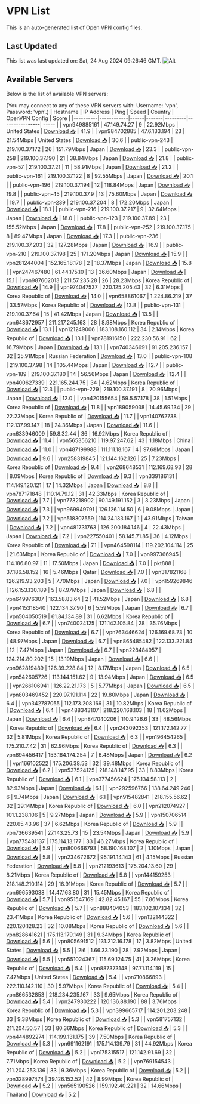 # VPN List

This is an auto-generated list of Open VPN config files.

## Last Updated

This list was last updated on: Sat, 24 Aug 2024 09:26:46 GMT.
![Alt](https://repobeats.axiom.co/api/embed/186b98318ef1479477931607c1ad7d823f12451f.svg "Repobeats analytics image")

## Available Servers

Below is the list of available VPN servers:

(You may connect to any of these VPN servers with: Username: 'vpn', Password: 'vpn'.)
| Hostname | IP Address | Ping | Speed | Country | OpenVPN Config | Score |
|----------|------------|------|-------|---------|----------------| ----- |
| vpn949885161 | 47.149.74.27 | 9 | 22.92Mbps | United States | [Download 📥](./configs/server_0_US.ovpn) | 41.9 |
| vpn984702885 | 47.6.133.194 | 23 | 21.54Mbps | United States | [Download 📥](./configs/server_1_US.ovpn) | 30.6 |
| public-vpn-243 | 219.100.37.172 | 26 | 151.79Mbps | Japan | [Download 📥](./configs/server_2_JP.ovpn) | 23.3 |
| public-vpn-258 | 219.100.37.190 | 21 | 38.84Mbps | Japan | [Download 📥](./configs/server_3_JP.ovpn) | 21.8 |
| public-vpn-57 | 219.100.37.21 | 11 | 58.91Mbps | Japan | [Download 📥](./configs/server_4_JP.ovpn) | 21.2 |
| public-vpn-161 | 219.100.37.122 | 8 | 92.55Mbps | Japan | [Download 📥](./configs/server_5_JP.ovpn) | 20.1 |
| public-vpn-196 | 219.100.37.194 | 12 | 118.84Mbps | Japan | [Download 📥](./configs/server_6_JP.ovpn) | 19.8 |
| public-vpn-45 | 219.100.37.9 | 13 | 75.60Mbps | Japan | [Download 📥](./configs/server_7_JP.ovpn) | 19.7 |
| public-vpn-239 | 219.100.37.204 | 8 | 172.20Mbps | Japan | [Download 📥](./configs/server_8_JP.ovpn) | 18.1 |
| public-vpn-216 | 219.100.37.217 | 9 | 32.64Mbps | Japan | [Download 📥](./configs/server_9_JP.ovpn) | 18.0 |
| public-vpn-123 | 219.100.37.89 | 23 | 155.52Mbps | Japan | [Download 📥](./configs/server_10_JP.ovpn) | 17.8 |
| public-vpn-252 | 219.100.37.175 | 8 | 89.47Mbps | Japan | [Download 📥](./configs/server_11_JP.ovpn) | 17.3 |
| public-vpn-236 | 219.100.37.203 | 32 | 127.28Mbps | Japan | [Download 📥](./configs/server_12_JP.ovpn) | 16.9 |
| public-vpn-210 | 219.100.37.198 | 25 | 171.20Mbps | Japan | [Download 📥](./configs/server_13_JP.ovpn) | 15.9 |
| vpn281244004 | 152.165.18.178 | 2 | 18.37Mbps | Japan | [Download 📥](./configs/server_14_JP.ovpn) | 15.8 |
| vpn247467480 | 61.44.175.10 | 13 | 36.60Mbps | Japan | [Download 📥](./configs/server_15_JP.ovpn) | 15.1 |
| vpn987602013 | 211.57.235.28 | 26 | 28.23Mbps | Korea Republic of | [Download 📥](./configs/server_16_KR.ovpn) | 14.9 |
| vpn974047537 | 220.125.205.43 | 32 | 6.31Mbps | Korea Republic of | [Download 📥](./configs/server_17_KR.ovpn) | 14.0 |
| vpn658861067 | 1.224.86.219 | 37 | 33.57Mbps | Korea Republic of | [Download 📥](./configs/server_18_KR.ovpn) | 13.8 |
| public-vpn-131 | 219.100.37.64 | 15 | 41.42Mbps | Japan | [Download 📥](./configs/server_19_JP.ovpn) | 13.5 |
| vpn648672957 | 211.217.245.163 | 28 | 8.98Mbps | Korea Republic of | [Download 📥](./configs/server_20_KR.ovpn) | 13.1 |
| vpn121249006 | 183.108.160.112 | 34 | 2.14Mbps | Korea Republic of | [Download 📥](./configs/server_21_KR.ovpn) | 13.1 |
| vpn781916150 | 222.230.56.91 | 62 | 16.79Mbps | Japan | [Download 📥](./configs/server_22_JP.ovpn) | 13.1 |
| vpn740346691 | 91.205.236.157 | 32 | 25.91Mbps | Russian Federation | [Download 📥](./configs/server_23_RU.ovpn) | 13.0 |
| public-vpn-108 | 219.100.37.98 | 14 | 105.44Mbps | Japan | [Download 📥](./configs/server_24_JP.ovpn) | 12.7 |
| public-vpn-189 | 219.100.37.180 | 14 | 56.56Mbps | Japan | [Download 📥](./configs/server_25_JP.ovpn) | 12.4 |
| vpn400627339 | 221.165.244.75 | 34 | 4.62Mbps | Korea Republic of | [Download 📥](./configs/server_26_KR.ovpn) | 12.3 |
| public-vpn-229 | 219.100.37.191 | 8 | 70.96Mbps | Japan | [Download 📥](./configs/server_27_JP.ovpn) | 12.0 |
| vpn420155654 | 59.5.57.178 | 38 | 1.51Mbps | Korea Republic of | [Download 📥](./configs/server_28_KR.ovpn) | 11.8 |
| vpn189059038 | 14.45.69.134 | 29 | 22.23Mbps | Korea Republic of | [Download 📥](./configs/server_29_KR.ovpn) | 11.7 |
| vpn140762738 | 112.137.99.147 | 18 | 24.36Mbps | Japan | [Download 📥](./configs/server_30_JP.ovpn) | 11.6 |
| vpn633946009 | 59.8.32.44 | 36 | 16.92Mbps | Korea Republic of | [Download 📥](./configs/server_31_KR.ovpn) | 11.4 |
| vpn565356210 | 119.97.247.62 | 43 | 1.18Mbps | China | [Download 📥](./configs/server_32_CN.ovpn) | 11.0 |
| vpn487199988 | 111.111.18.167 | 4 | 97.68Mbps | Japan | [Download 📥](./configs/server_33_JP.ovpn) | 9.6 |
| vpn258319845 | 121.144.162.126 | 25 | 7.23Mbps | Korea Republic of | [Download 📥](./configs/server_34_KR.ovpn) | 9.4 |
| vpn268648531 | 112.169.68.93 | 28 | 8.09Mbps | Korea Republic of | [Download 📥](./configs/server_35_KR.ovpn) | 9.3 |
| vpn339186131 | 114.149.120.121 | 17 | 14.32Mbps | Japan | [Download 📥](./configs/server_36_JP.ovpn) | 8.8 |
| vpn787171848 | 110.14.79.12 | 31 | 42.33Mbps | Korea Republic of | [Download 📥](./configs/server_37_KR.ovpn) | 7.7 |
| vpn773218902 | 90.149.191.152 | 3 | 3.23Mbps | Japan | [Download 📥](./configs/server_38_JP.ovpn) | 7.3 |
| vpn969949791 | 126.126.114.50 | 6 | 9.08Mbps | Japan | [Download 📥](./configs/server_39_JP.ovpn) | 7.2 |
| vpn518307559 | 114.24.133.167 | 1 | 43.91Mbps | Taiwan | [Download 📥](./configs/server_40_TW.ovpn) | 7.2 |
| vpn481731763 | 126.200.184.146 | 4 | 22.43Mbps | Japan | [Download 📥](./configs/server_41_JP.ovpn) | 7.2 |
| vpn227550401 | 58.145.71.85 | 36 | 4.12Mbps | Korea Republic of | [Download 📥](./configs/server_42_KR.ovpn) | 7.1 |
| vpn464598114 | 119.202.104.114 | 25 | 21.63Mbps | Korea Republic of | [Download 📥](./configs/server_43_KR.ovpn) | 7.0 |
| vpn997366945 | 114.186.80.97 | 11 | 17.50Mbps | Japan | [Download 📥](./configs/server_44_JP.ovpn) | 7.0 |
| pkt888 | 37.186.58.152 | 16 | 5.46Mbps | Qatar | [Download 📥](./configs/server_45_QA.ovpn) | 7.0 |
| vpn317821168 | 126.219.93.203 | 5 | 7.70Mbps | Japan | [Download 📥](./configs/server_46_JP.ovpn) | 7.0 |
| vpn159269846 | 126.153.130.189 | 5 | 87.97Mbps | Japan | [Download 📥](./configs/server_47_JP.ovpn) | 6.8 |
| vpn649976307 | 163.58.83.64 | 2 | 41.52Mbps | Japan | [Download 📥](./configs/server_48_JP.ovpn) | 6.8 |
| vpn415318540 | 122.134.37.90 | 6 | 5.59Mbps | Japan | [Download 📥](./configs/server_49_JP.ovpn) | 6.7 |
| vpn504050519 | 61.84.134.89 | 31 | 6.62Mbps | Korea Republic of | [Download 📥](./configs/server_50_KR.ovpn) | 6.7 |
| vpn740024125 | 121.142.105.84 | 28 | 35.76Mbps | Korea Republic of | [Download 📥](./configs/server_51_KR.ovpn) | 6.7 |
| vpn763446624 | 126.169.68.73 | 10 | 48.97Mbps | Japan | [Download 📥](./configs/server_52_JP.ovpn) | 6.7 |
| vpn865485482 | 122.133.221.84 | 12 | 7.47Mbps | Japan | [Download 📥](./configs/server_53_JP.ovpn) | 6.7 |
| vpn228484957 | 124.214.80.202 | 15 | 13.19Mbps | Japan | [Download 📥](./configs/server_54_JP.ovpn) | 6.6 |
| vpn962819489 | 126.39.228.84 | 12 | 8.17Mbps | Japan | [Download 📥](./configs/server_55_JP.ovpn) | 6.5 |
| vpn542605726 | 113.144.151.62 | 9 | 13.94Mbps | Japan | [Download 📥](./configs/server_56_JP.ovpn) | 6.5 |
| vpn266106941 | 126.22.21.173 | 5 | 5.77Mbps | Japan | [Download 📥](./configs/server_57_JP.ovpn) | 6.5 |
| vpn803469452 | 220.97.191.114 | 22 | 19.80Mbps | Japan | [Download 📥](./configs/server_58_JP.ovpn) | 6.4 |
| vpn342787055 | 112.173.208.166 | 31 | 10.82Mbps | Korea Republic of | [Download 📥](./configs/server_59_KR.ovpn) | 6.4 |
| vpn488343107 | 218.220.168.103 | 18 | 11.62Mbps | Japan | [Download 📥](./configs/server_60_JP.ovpn) | 6.4 |
| vpn847040206 | 110.9.126.6 | 33 | 48.56Mbps | Korea Republic of | [Download 📥](./configs/server_61_KR.ovpn) | 6.4 |
| vpn243092353 | 121.172.142.77 | 32 | 5.81Mbps | Korea Republic of | [Download 📥](./configs/server_62_KR.ovpn) | 6.3 |
| vpn196454265 | 175.210.7.42 | 31 | 62.96Mbps | Korea Republic of | [Download 📥](./configs/server_63_KR.ovpn) | 6.3 |
| vpn694456417 | 153.164.174.254 | 7 | 6.48Mbps | Japan | [Download 📥](./configs/server_64_JP.ovpn) | 6.2 |
| vpn166102522 | 175.206.38.53 | 32 | 39.48Mbps | Korea Republic of | [Download 📥](./configs/server_65_KR.ovpn) | 6.2 |
| vpn537524125 | 218.148.147.95 | 33 | 8.83Mbps | Korea Republic of | [Download 📥](./configs/server_66_KR.ovpn) | 6.1 |
| vpn377456624 | 175.134.58.113 | 2 | 82.93Mbps | Japan | [Download 📥](./configs/server_67_JP.ovpn) | 6.1 |
| vpn292596766 | 138.64.249.246 | 6 | 9.74Mbps | Japan | [Download 📥](./configs/server_68_JP.ovpn) | 6.1 |
| vpn915482841 | 218.155.56.62 | 32 | 29.14Mbps | Korea Republic of | [Download 📥](./configs/server_69_KR.ovpn) | 6.0 |
| vpn212074927 | 101.1.238.106 | 5 | 9.27Mbps | Japan | [Download 📥](./configs/server_70_JP.ovpn) | 5.9 |
| vpn150706514 | 220.65.43.96 | 37 | 6.62Mbps | Korea Republic of | [Download 📥](./configs/server_71_KR.ovpn) | 5.9 |
| vpn736639541 | 27.143.25.73 | 15 | 23.54Mbps | Japan | [Download 📥](./configs/server_72_JP.ovpn) | 5.9 |
| vpn775481137 | 175.114.13.177 | 33 | 46.27Mbps | Korea Republic of | [Download 📥](./configs/server_73_KR.ovpn) | 5.9 |
| vpn800666793 | 58.190.168.107 | 2 | 1.10Mbps | Japan | [Download 📥](./configs/server_74_JP.ovpn) | 5.8 |
| vpn234672672 | 95.191.14.143 | 61 | 4.15Mbps | Russian Federation | [Download 📥](./configs/server_75_RU.ovpn) | 5.8 |
| vpn212193613 | 175.204.13.60 | 29 | 8.21Mbps | Korea Republic of | [Download 📥](./configs/server_76_KR.ovpn) | 5.8 |
| vpn144159253 | 218.148.210.114 | 29 | 16.91Mbps | Korea Republic of | [Download 📥](./configs/server_77_KR.ovpn) | 5.7 |
| vpn696593038 | 14.47.163.80 | 31 | 15.45Mbps | Korea Republic of | [Download 📥](./configs/server_78_KR.ovpn) | 5.7 |
| vpn951547169 | 42.82.45.167 | 55 | 7.86Mbps | Korea Republic of | [Download 📥](./configs/server_79_KR.ovpn) | 5.7 |
| vpn888404053 | 183.102.107.134 | 32 | 23.41Mbps | Korea Republic of | [Download 📥](./configs/server_80_KR.ovpn) | 5.6 |
| vpn132144322 | 220.120.128.23 | 32 | 10.08Mbps | Korea Republic of | [Download 📥](./configs/server_81_KR.ovpn) | 5.6 |
| vpn828641621 | 175.113.179.149 | 31 | 9.34Mbps | Korea Republic of | [Download 📥](./configs/server_82_KR.ovpn) | 5.6 |
| vpn805691512 | 131.212.16.178 | 17 | 3.82Mbps | United States | [Download 📥](./configs/server_83_US.ovpn) | 5.5 |
| 2i6 | 1.66.33.190 | 28 | 7.92Mbps | Japan | [Download 📥](./configs/server_84_JP.ovpn) | 5.5 |
| vpn551024367 | 115.69.124.75 | 41 | 3.26Mbps | Korea Republic of | [Download 📥](./configs/server_85_KR.ovpn) | 5.4 |
| vpn887373148 | 97.71.114.119 | 15 | 7.47Mbps | United States | [Download 📥](./configs/server_86_US.ovpn) | 5.4 |
| vpn710866893 | 222.110.142.110 | 30 | 5.97Mbps | Korea Republic of | [Download 📥](./configs/server_87_KR.ovpn) | 5.4 |
| vpn866532853 | 218.234.235.167 | 33 | 9.65Mbps | Korea Republic of | [Download 📥](./configs/server_88_KR.ovpn) | 5.4 |
| vpn247930222 | 120.136.88.190 | 88 | 3.76Mbps | Korea Republic of | [Download 📥](./configs/server_89_KR.ovpn) | 5.3 |
| vpn399665717 | 114.201.203.248 | 33 | 9.38Mbps | Korea Republic of | [Download 📥](./configs/server_90_KR.ovpn) | 5.3 |
| vpn581757132 | 211.204.50.57 | 33 | 80.36Mbps | Korea Republic of | [Download 📥](./configs/server_91_KR.ovpn) | 5.3 |
| vpn444892274 | 114.199.131.175 | 39 | 7.50Mbps | Korea Republic of | [Download 📥](./configs/server_92_KR.ovpn) | 5.3 |
| vpn691162191 | 175.114.139.79 | 31 | 44.92Mbps | Korea Republic of | [Download 📥](./configs/server_93_KR.ovpn) | 5.2 |
| vpn175315517 | 121.142.91.69 | 32 | 7.71Mbps | Korea Republic of | [Download 📥](./configs/server_94_KR.ovpn) | 5.2 |
| vpn769154543 | 211.204.253.136 | 33 | 9.36Mbps | Korea Republic of | [Download 📥](./configs/server_95_KR.ovpn) | 5.2 |
| vpn328997474 | 39.126.152.52 | 42 | 8.99Mbps | Korea Republic of | [Download 📥](./configs/server_96_KR.ovpn) | 5.2 |
| vpn565190526 | 159.192.40.221 | 32 | 14.66Mbps | Thailand | [Download 📥](./configs/server_97_TH.ovpn) | 5.2 |
